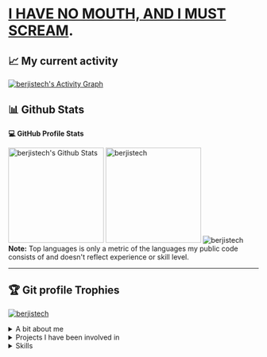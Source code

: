 # [I HAVE NO MOUTH, AND I MUST SCREAM](https://wjccschools.org/wp-content/uploads/sites/2/2016/01/I-Have-No-Mouth-But-I-Must-Scream-by-Harlan-Ellison.pdf).

<div align="left">
<h2 align="left">📈 My current activity </h2>
<a href="https://github.com/berjistech/github-readme-activity-graph"><img alt="berjistech's Activity Graph" src="https://activity-graph.herokuapp.com/graph/?username=berjistech&bg_color=000&color=fff&line=00E676&point=fff&hide_border=true" /></a>

## 📊 Github Stats
 <summary><b>💻 GitHub Profile Stats</b></summary>
<p align="left">
<a href="https://github.com/berjistech/github-readme-stats"><img alt="berjistech's Github Stats" src="https://github-readme-stats.vercel.app/api?username=berjistech&show_icons=true&count_private=true&theme=algolia" height="192px"/></a>
<img src="https://github-readme-stats.vercel.app/api/top-langs?username=berjistech&langs_count=10&show_icons=true&locale=en&layout=compact&theme=algolia" alt="berjistech" height="192px"/>
<img src="https://github-readme-streak-stats.herokuapp.com/?user=berjistech&theme=algolia" alt="berjistech" />
<br/>
<b>Note:</b> Top languages is only a metric of the languages my public code consists of and doesn't reflect experience or skill level.
</p>

----

## :trophy: Git profile Trophies

<p align="left"> <a href="https://github.com/berjistech/github-profile-trophy">
<img src="https://github-profile-trophy.vercel.app/?username=berjistech&layout=compact&theme=algolia" alt="berjistech" /></a>
</p>
</div>

<details>
<summary>A bit about me</summary>
8 years experience in web development. Hardcore PHP developer since 2015, moved on to Ruby on Rails in 2019. I have jumped from one project to another, one company to another, always building new tools for companies and their users. I've had my own projects here and there.
- 🔭 Currently working on [Prycely](https://prycely.com), a group savings platform to help you set financial goals and work towards hitting them. The original version was the [GroupGoals app](https://play.google.com/store/apps/details?id=tech.berjis.groupgoals&hl=en&gl=US) which I (have probably) made public.

- 🌱 Actively learning game development with Unreal Engine.

I have been invloved in multiple projects and while some are internal company stuff I can't display here, here are some public ones; maybe you can find one you've been looking for.

**Led a 25 member dev team.**
</details>

<details>
<summary>Projects I have been involved in</summary>

<details>
<summary>Opensource</summary>
  <ul>
    <li>[NCBA BANK API Wrapper](https://github.com/BerjisTech/ncba) This is a ruby gem for anyone who needs to set up a payment platform using NCBA Bank anywhere in East Africa</li>
  </ul>
</details>

<details>
<summary>Personal Projects</summary>
  <ul>
    <li>[Prycely](https://prycely.com)</li>
    <li>[GroupGoals](https://play.google.com/store/apps/details?id=tech.berjis.groupgoals&hl=en&gl=US)</li>
    <li>[Shopify Partner Analytics Tool](https://github.com/BerjisTech/shopify-partner-metrics) This is an extensive analytics tool for Shopify apps. More work will be done to include themes and in future I can expand it to include Stripe, Paypal, WooCommerce and any other platform that fits "ecommerce". An older version of this can be found [here](https://github.com/BerjisTech/shopify-stripe-profitwell-chartmogul-metrics), the code is bad so don't use it for any official work</li>
  </ul>
</details>

<details>
<summary>Projects under contract</summary>
  <ul>
    <li>[Incart Upsell](https://incartupsell.com)</li>
    <li>[Product Customizer](https://productcustomizer.com)</li>
    <li>[TrackifyX](https://trackifyapp.com)</li>
    <li>[Preorder Now](https://websiteondemand.ca/pre-order-now)</li>
    <li>[Wholesale Pricing Now](https://websiteondemand.ca/wholesale-custom-pricing)</li>
    <li>[Bulk Discount Now](https://websiteondemand.ca/bulk-discount-now)</li>
    <li>[Sticky Add To Cart Booster Pro](https://codeinero.net/sticky-add-to-cart)</li>
    <li>[Sales Rocket](https://codeinero.net/sales-rocket)</li>
    <li>[Preorderly](https://codeinero.net/preorderly)</li>
    <li>[Upselly](https://codeinero.net/upselly)</li>
    <li>[Text2Give](text2give.co)</li>
    <li>[Quetext](quetext.com)</li>
    <li>[Sentrykit](https://www.sentrykit.com)</li>
  </ul>
</details>

<details>
<summary>Misc</summary>
  <ul>
    <li>[Bizsure Insurance](https://www.bizsure.co.ke/)</li>
    <li>[NaimaCosmetics](https://naimacosmetics.com)</li>
    <li>[Optirex Eye Care](https://optirexeyecare.com)</li>
  </ul>
</details>

</details>

<details>
  <summary>Skills</summary>
  <ul>
    <li>Frontend: HTML, CSS, SCSS, SAAS, JS</li>
    <li>Frontend Frameworks and libraries: JQuery, Bootstrap, React</li>
    <li>Backend: Ruby, PHP</li>
    <li>Backend Frameworks: Rails, Laravel, Codeigniter</li>
    <li>Systems: Linux</li>
    <li>Servers: Apache, Nginx</li>
    <li>Databases: Postgresql, MySqli</li>
    <li>Things I'm not sure what to cal: Phussion Passenger, Capistrano</li>
  </ul>
</details>

<!--
**BerjisTech/berjistech** is a ✨ _special_ ✨ repository because its `README.md` (this file) appears on your GitHub profile.
Here are some ideas to get you started:
- 🔭 I’m currently working on ...
- 🌱 I’m currently learning ...
- 👯 I’m looking to collaborate on ...
- 🤔 I’m looking for help with ...
- 💬 Ask me about ...
- 📫 How to reach me: ...
- 😄 Pronouns: ...
- ⚡ Fun fact: ...


# I'M IMMORTAL, AND I MUST DIE.
-->
